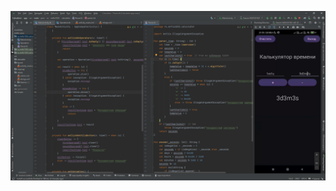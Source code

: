 ![Screenshot of the application](https://github.com/mrfix1033/TimeCalculator/blob/master/screenshots/Снимок%20экрана%202024-09-09%20215358.png?raw=true)